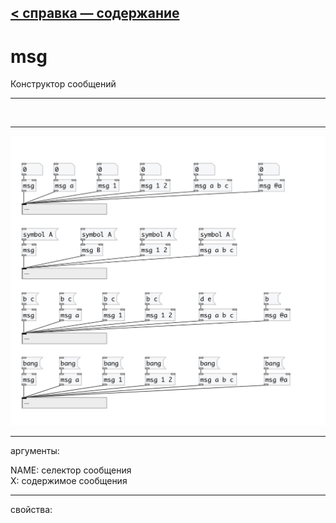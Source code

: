 [< справка — содержание](index.html)
---

# msg


Конструктор сообщений

---

<br>


---


![example](examples/msg-example.jpg)

---
аргументы:

NAME: селектор сообщения<br>
X: содержимое сообщения<br>

---
свойства:


